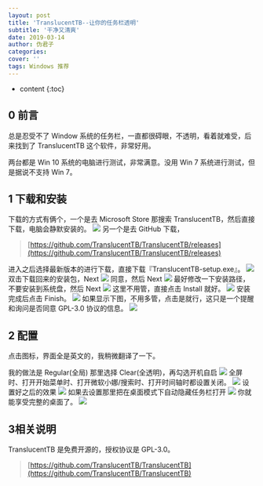 ```yaml
---
layout: post
title: 'TranslucentTB--让你的任务栏透明'
subtitle: '干净又清爽'
date: 2019-03-14
author: 伪君子
categories:
cover: ''
tags: Windows 推荐
---
```


* content
{:toc}
## 0 前言
总是忍受不了 Window 系统的任务栏，一直都很碍眼，不透明，看着就难受，后来找到了 TranslucentTB 这个软件，非常好用。

两台都是 Win 10 系统的电脑进行测试，非常满意。没用 Win 7 系统进行测试，但是据说不支持 Win 7。
## 1 下载和安装
下载的方式有俩个，一个是去 Microsoft Store 那搜索 TranslucentTB，然后直接下载，电脑会静默安装的。
![](https://upload-images.jianshu.io/upload_images/2989110-9e8960c4c0aabbe8.png?imageMogr2/auto-orient/strip%7CimageView2/2/w/1240)
另一个是去 GitHub 下载，
>[https://github.com/TranslucentTB/TranslucentTB/releases](https://github.com/TranslucentTB/TranslucentTB/releases)

进入之后选择最新版本的进行下载，直接下载『TranslucentTB-setup.exe』。
![](https://upload-images.jianshu.io/upload_images/2989110-8017fd6ba1397ba2.png?imageMogr2/auto-orient/strip%7CimageView2/2/w/1240)
双击下载回来的安装包，Next
![](https://upload-images.jianshu.io/upload_images/2989110-7cdaeba080c6c8e4.png?imageMogr2/auto-orient/strip%7CimageView2/2/w/1240)
同意，然后 Next
![](https://upload-images.jianshu.io/upload_images/2989110-d167195c5bee9675.png?imageMogr2/auto-orient/strip%7CimageView2/2/w/1240)
最好修改一下安装路径，不要安装到系统盘，然后 Next
![](https://upload-images.jianshu.io/upload_images/2989110-3a7cd0f72d129b09.png?imageMogr2/auto-orient/strip%7CimageView2/2/w/1240)
这里不用管，直接点击 Install 就好。
![](https://upload-images.jianshu.io/upload_images/2989110-cf5b72ecd5715e3d.png?imageMogr2/auto-orient/strip%7CimageView2/2/w/1240)
安装完成后点击 Finish。
![](https://upload-images.jianshu.io/upload_images/2989110-bb51bfb950de0e47.png?imageMogr2/auto-orient/strip%7CimageView2/2/w/1240)
如果显示下图，不用多管，点击是就行，这只是一个提醒和询问是否同意 GPL-3.0 协议的信息。
![](https://upload-images.jianshu.io/upload_images/2989110-8763b07cfe5c6336.png?imageMogr2/auto-orient/strip%7CimageView2/2/w/1240)

## 2 配置
点击图标，界面全是英文的，我稍微翻译了一下。

我的做法是 Regular(全局) 那里选择 Clear(全透明)，再勾选开机自启
![](https://upload-images.jianshu.io/upload_images/2989110-88cbc60cfee20529.png?imageMogr2/auto-orient/strip%7CimageView2/2/w/1240)
全屏时、打开开始菜单时、打开微软小娜/搜索时、打开时间轴时都设置关闭。
![](https://upload-images.jianshu.io/upload_images/2989110-1db3606c87a39ab9.png?imageMogr2/auto-orient/strip%7CimageView2/2/w/1240)
设置好之后的效果
![](https://upload-images.jianshu.io/upload_images/2989110-74db2c5fdf565f47.gif?imageMogr2/auto-orient/strip)
如果去设置那里把在桌面模式下自动隐藏任务栏打开
![](https://upload-images.jianshu.io/upload_images/2989110-edeb44e51c43dd2b.png?imageMogr2/auto-orient/strip%7CimageView2/2/w/1240)
你就能享受完整的桌面了。
![](https://upload-images.jianshu.io/upload_images/2989110-1db827d340229802.gif?imageMogr2/auto-orient/strip)

## 3相关说明
TranslucentTB 是免费开源的，授权协议是 GPL-3.0。
>[https://github.com/TranslucentTB/TranslucentTB](https://github.com/TranslucentTB/TranslucentTB)